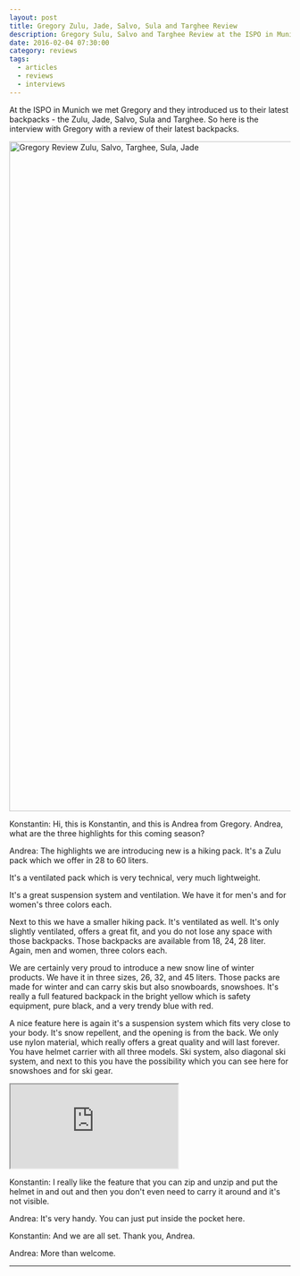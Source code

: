 ```yaml
---
layout: post
title: Gregory Zulu, Jade, Salvo, Sula and Targhee Review
description: Gregory Sulu, Salvo and Targhee Review at the ISPO in Munich
date: 2016-02-04 07:30:00
category: reviews
tags:
  - articles
  - reviews
  - interviews
---
```

At the ISPO in Munich we met Gregory and they introduced us to their latest backpacks - the Zulu, Jade, Salvo, Sula and Targhee. So here is the interview with Gregory with a review of their latest backpacks.

<a data-flickr-embed="true"  href="https://www.flickr.com/photos/90204224@N07/32816692122/in/album-72157663341526010/" title="Gregory Review Zulu, Salvo, Targhee, Sula, Jade"><img src="https://c1.staticflickr.com/3/2788/32816692122_d1ead9949f_k.jpg" width="2048" height="1197" alt="Gregory Review Zulu, Salvo, Targhee, Sula, Jade"></a><script async src="//embedr.flickr.com/assets/client-code.js" charset="utf-8"></script>

<!--more-->

Konstantin: Hi, this is Konstantin, and this is Andrea from Gregory. Andrea, what are the three highlights for this coming season?

Andrea:	The highlights we are introducing new is a hiking pack. It's a Zulu pack which we offer in 28 to 60 liters.

It's a ventilated pack which is very technical, very much lightweight.

It's a great suspension system and ventilation. We have it for men's and for women's three colors each.

Next to this we have a smaller hiking pack. It's ventilated as well. It's only slightly ventilated, offers a great fit, and you do not lose any space with those backpacks. Those backpacks are available from 18, 24, 28 liter. Again, men and women, three colors each.

We are certainly very proud to introduce a new snow line of winter products. We have it in three sizes, 26, 32, and 45 liters. Those packs are made for winter and can carry skis but also snowboards, snowshoes. It's really a full featured backpack in the bright yellow which is safety equipment, pure black, and a very trendy blue with red.

A nice feature here is again it's a suspension system which fits very close to your body. It's snow repellent, and the opening is from the back. We only use nylon material, which really offers a great quality and will last forever. You have helmet carrier with all three models. Ski system, also diagonal ski system, and next to this you have the possibility which you can see here for snowshoes and for ski gear.

<div class="embed-responsive embed-responsive-16by9">
    <iframe class="embed-responsive-item" src="https://www.youtube.com/embed/m7l1t35mKRg"></iframe>
</div>

Konstantin: I really like the feature that you can zip and unzip and put the helmet in and out and then you don't even need to carry it around and it's not visible.

Andrea:	It's very handy. You can just put inside the pocket here.

Konstantin:	And we are all set. Thank you, Andrea.

Andrea:	More than welcome.

---

<script type="text/javascript">
amzn_assoc_placement = "adunit0";
amzn_assoc_search_bar = "true";
amzn_assoc_tracking_id = "hikeve-20";
amzn_assoc_search_bar_position = "bottom";
amzn_assoc_ad_mode = "search";
amzn_assoc_ad_type = "smart";
amzn_assoc_marketplace = "amazon";
amzn_assoc_region = "US";
amzn_assoc_title = "Shop Related Products";
amzn_assoc_default_search_phrase = "Gregory backpack";
amzn_assoc_default_category = "All";
amzn_assoc_debug = "false";
amzn_assoc_ead = "0";
amzn_assoc_linkid = "df3f7653d6ee351da071684cab838e20";
</script>
<script src="//z-na.amazon-adsystem.com/widgets/onejs?MarketPlace=US"></script>
